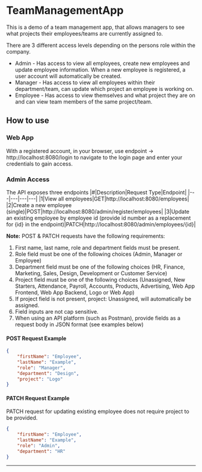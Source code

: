 # TeamManagementApp

This is a demo of a team management app, that allows managers to see what projects their employees/teams are currently assigned to. 

There are 3 different access levels depending on the persons role within the company.
- Admin - Has access to view all employees, create new employees and update employee information. When a new employee is registered, a user account will automatically be created.
- Manager - Has access to view all employees within their department/team, can update which project an employee is working on. 
- Employee - Has access to view themselves and what project they are on and can view team members of the same project/team.


## How to use 
### Web App
With a registered account, in your browser, use endpoint -> http://localhost:8080/login to navigate to the login page and enter your credentials to gain access.

### Admin Access

The API exposes three endpoints
|#|Description|Request Type|Endpoint|
|---|---|---|---|
|1|View all employees|GET|http://localhost:8080/employees|
|2|Create a new employee (single)|POST|http://localhost:8080/admin/register/employees|
|3|Update an existing employee by employee id (provide id number as a replacement for {id} in the endpoint)|PATCH|http://localhost:8080/admin/employees/{id}|

**Note:** POST & PATCH requests have the following requirements:
1. First name, last name, role and department fields must be present.
2. Role field must be one of the following choices (Admin, Manager or Employee)
3. Department field must be one of the following choices (HR, Finance, Marketing, Sales, Design, Development or Customer Service)
4. Project field must be one of the following choices (Unassigned, New Starters, Attendance, Payroll, Accounts, Products, Advertising, Web App Frontend, Web App Backend, Logo or Web App)
5. If project field is not present, project: Unassigned, will automatically be assigned. 
6. Field inputs are not cap sensitive. 
7. When using an API platform (such as Postman), provide fields as a request body in JSON format (see examples below)

#### POST Request Example
```JSON
{
    "firstName": "Employee",
    "lastName": "Example",
    "role": "Manager",
    "department": "Design",
    "project": "Logo"
}
```

#### PATCH Request Example
PATCH request for updating existing employee does not require project to be provided.
```JSON
{
    "firstName": "Employee",
    "lastName": "Example",
    "role": "Admin",
    "department": "HR"
}
```
---

